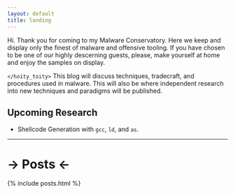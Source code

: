 ```yaml
---
layout: default
title: landing
---
```


Hi. Thank you for coming to my Malware Conservatory. Here we keep and display only the finest of malware and offensive tooling. If you have chosen to be one of our highly descerning guests, please, make yourself at home and enjoy the samples on display.


`</hoity_toity>` This blog will discuss techniques, tradecraft, and procedures used in malware. This will also be where independent research into new techniques and paradigms will be published.


## Upcoming Research

* Shellcode Generation with `gcc`, `ld`, and `as`.


---

-> Posts <-
======


{% include posts.html %}
